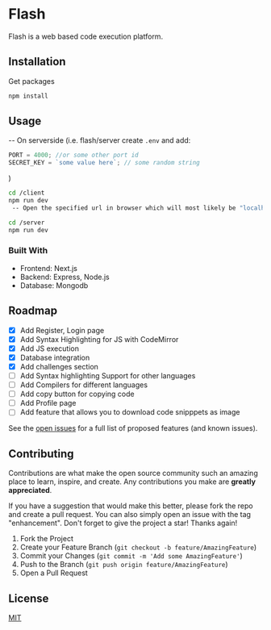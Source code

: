 # Flash

Flash is a web based code execution platform.

## Installation

Get packages

```bash
npm install
```

## Usage

-- On serverside (i.e. flash/server create `.env` and add:

```js
PORT = 4000; //or some other port id
SECRET_KEY = `some value here`; // some random string
```

)

```bash
cd /client
npm run dev
 -- Open the specified url in browser which will most likely be "localhost:3000"

cd /server
npm run dev
```

### Built With

- Frontend: Next.js
- Backend: Express, Node.js
- Database: Mongodb

## Roadmap

- [x] Add Register, Login page
- [x] Add Syntax Highlighting for JS with CodeMirror
- [x] Add JS execution
- [x] Database integration
- [x] Add challenges section
- [ ] Add Syntax highlighting Support for other languages
- [ ] Add Compilers for different languages
- [ ] Add copy button for copying code
- [ ] Add Profile page
- [ ] Add feature that allows you to download code snipppets as image

See the [open issues](https://github.com/othneildrew/Best-README-Template/issues) for a full list of proposed features (and known issues).

## Contributing

Contributions are what make the open source community such an amazing place to learn, inspire, and create. Any contributions you make are **greatly appreciated**.

If you have a suggestion that would make this better, please fork the repo and create a pull request. You can also simply open an issue with the tag "enhancement".
Don't forget to give the project a star! Thanks again!

1. Fork the Project
2. Create your Feature Branch (`git checkout -b feature/AmazingFeature`)
3. Commit your Changes (`git commit -m 'Add some AmazingFeature'`)
4. Push to the Branch (`git push origin feature/AmazingFeature`)
5. Open a Pull Request

## License

[MIT](https://choosealicense.com/licenses/mit/)
